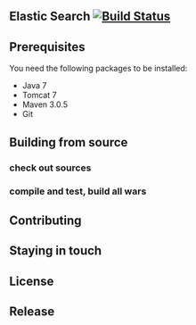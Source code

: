 ## Elastic Search [![Build Status](https://travis-ci.org/karasatishkumar/elasticsearch.svg?branch=master)](https://travis-ci.org/karasatishkumar/elasticsearch)

## Prerequisites
You need the following packages to be installed:
* Java 7
* Tomcat 7
* Maven 3.0.5
* Git


## Building from source

### check out sources

### compile and test, build all wars

## Contributing

## Staying in touch

## License

## Release
